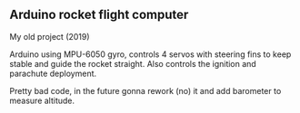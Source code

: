 ## Arduino rocket flight computer
My old project (2019)

Arduino using MPU-6050 gyro, controls 4 servos with steering fins to keep stable and guide the rocket straight. Also controls the ignition and parachute deployment.

Pretty bad code, in the future gonna rework (no) it and add barometer to measure altitude.
